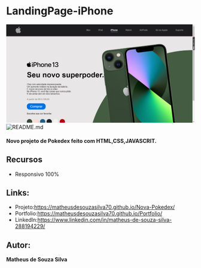 # LandingPage-iPhone
![README.md]( https://github.com/MatheusdeSouzaSilva70/LandingPage-iPhone/blob/main/img/img%20do%20projeto(2).png )
![README.md]( )

#### Novo projeto de Pokedex feito com HTML,CSS,JAVASCRIT.

## Recursos
- Responsivo 100%

## Links:
- Projeto:https://matheusdesouzasilva70.github.io/Nova-Pokedex/
- Portfolio:https://matheusdesouzasilva70.github.io/Portfolio/
- LinkedIn:https://www.linkedin.com/in/matheus-de-souza-silva-288194229/

## Autor:
**Matheus de Souza Silva**

